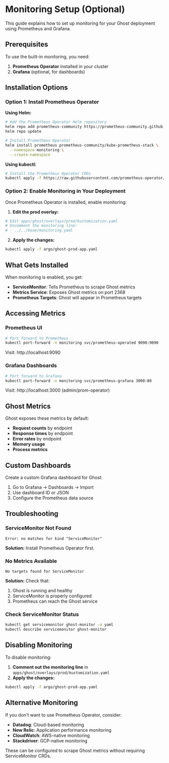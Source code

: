 # Monitoring Setup (Optional)

This guide explains how to set up monitoring for your Ghost deployment using Prometheus and Grafana.

## Prerequisites

To use the built-in monitoring, you need:

1. **Prometheus Operator** installed in your cluster
2. **Grafana** (optional, for dashboards)

## Installation Options

### Option 1: Install Prometheus Operator

**Using Helm:**
```bash
# Add the Prometheus Operator Helm repository
helm repo add prometheus-community https://prometheus-community.github.io/helm-charts
helm repo update

# Install Prometheus Operator
helm install prometheus prometheus-community/kube-prometheus-stack \
  --namespace monitoring \
  --create-namespace
```

**Using kubectl:**
```bash
# Install the Prometheus Operator CRDs
kubectl apply -f https://raw.githubusercontent.com/prometheus-operator/prometheus-operator/main/example/prometheus-operator-crd/monitoring.coreos.com_servicemonitors.yaml
```

### Option 2: Enable Monitoring in Your Deployment

Once Prometheus Operator is installed, enable monitoring:

1. **Edit the prod overlay:**
```bash
# Edit apps/ghost/overlays/prod/kustomization.yaml
# Uncomment the monitoring line:
# - ../../base/monitoring.yaml
```

2. **Apply the changes:**
```bash
kubectl apply -f argo/ghost-prod-app.yaml
```

## What Gets Installed

When monitoring is enabled, you get:

- **ServiceMonitor**: Tells Prometheus to scrape Ghost metrics
- **Metrics Service**: Exposes Ghost metrics on port 2368
- **Prometheus Targets**: Ghost will appear in Prometheus targets

## Accessing Metrics

### Prometheus UI
```bash
# Port forward to Prometheus
kubectl port-forward -n monitoring svc/prometheus-operated 9090:9090
```

Visit: http://localhost:9090

### Grafana Dashboards
```bash
# Port forward to Grafana
kubectl port-forward -n monitoring svc/prometheus-grafana 3000:80
```

Visit: http://localhost:3000 (admin/prom-operator)

## Ghost Metrics

Ghost exposes these metrics by default:

- **Request counts** by endpoint
- **Response times** by endpoint
- **Error rates** by endpoint
- **Memory usage**
- **Process metrics**

## Custom Dashboards

Create a custom Grafana dashboard for Ghost:

1. Go to Grafana → Dashboards → Import
2. Use dashboard ID or JSON
3. Configure the Prometheus data source

## Troubleshooting

### ServiceMonitor Not Found
```
Error: no matches for kind "ServiceMonitor"
```

**Solution:** Install Prometheus Operator first.

### No Metrics Available
```
No targets found for ServiceMonitor
```

**Solution:** Check that:
1. Ghost is running and healthy
2. ServiceMonitor is properly configured
3. Prometheus can reach the Ghost service

### Check ServiceMonitor Status
```bash
kubectl get servicemonitor ghost-monitor -o yaml
kubectl describe servicemonitor ghost-monitor
```

## Disabling Monitoring

To disable monitoring:

1. **Comment out the monitoring line** in `apps/ghost/overlays/prod/kustomization.yaml`
2. **Apply the changes:**
```bash
kubectl apply -f argo/ghost-prod-app.yaml
```

## Alternative Monitoring

If you don't want to use Prometheus Operator, consider:

- **Datadog**: Cloud-based monitoring
- **New Relic**: Application performance monitoring
- **CloudWatch**: AWS-native monitoring
- **Stackdriver**: GCP-native monitoring

These can be configured to scrape Ghost metrics without requiring ServiceMonitor CRDs.
